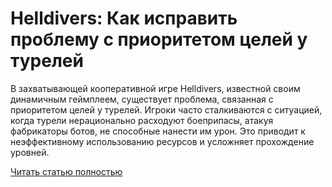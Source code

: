# Helldivers: Как исправить проблему с приоритетом целей у турелей



В захватывающей кооперативной игре Helldivers, известной своим динамичным геймплеем, существует проблема, связанная с приоритетом целей у турелей. Игроки часто сталкиваются с ситуацией, когда турели нерационально расходуют боеприпасы, атакуя фабрикаторы ботов, не способные нанести им урон. Это приводит к неэффективному использованию ресурсов и усложняет прохождение уровней.

[Читать статью полностью](https://xyberbara.com/gaming/bot-fabricators-helldivers/)

